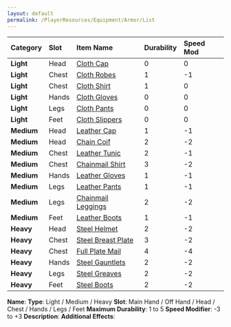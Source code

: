 ```yaml
---
layout: default
permalink: /PlayerResources/Equipment/Armor/List
---
```


| Category   | Slot  | Item Name                                                                 | Durability | Speed Mod |
| :--------- | :---- | :------------------------------------------------------------------------ | :--------- | :-------- |
| **Light**  | Head  | [Cloth Cap](/PlayerResources/Equipment/Armor/ClothCap/)                   | 0          | 0         |
| **Light**  | Chest | [Cloth Robes](/PlayerResources/Equipment/Armor/ClothRobes/)               | 1          | -1        |
| **Light**  | Chest | [Cloth Shirt](/PlayerResources/Equipment/Armor/ClothShirt/)               | 1          | 0         |
| **Light**  | Hands | [Cloth Gloves](/PlayerResources/Equipment/Armor/ClothGloves/)             | 0          | 0         |
| **Light**  | Legs  | [Cloth Pants](/PlayerResources/Equipment/Armor/ClothPants/)               | 0          | 0         |
| **Light**  | Feet  | [Cloth Slippers](/PlayerResources/Equipment/Armor/ClothSlippers/)         | 0          | 0         |
| **Medium** | Head  | [Leather Cap](/PlayerResources/Equipment/Armor/LeatherCap/)               | 1          | -1        |
| **Medium** | Head  | [Chain Coif](/PlayerResources/Equipment/Armor/ChainCoif/)                 | 2          | -2        |
| **Medium** | Chest | [Leather Tunic](/PlayerResources/Equipment/Armor/LeatherTunic/)           | 2          | -1        |
| **Medium** | Chest | [Chainmail Shirt](/PlayerResources/Equipment/Armor/ChainmailShirt/)       | 3          | -2        |
| **Medium** | Hands | [Leather Gloves](/PlayerResources/Equipment/Armor/LeatherGloves/)         | 1          | -1        |
| **Medium** | Legs  | [Leather Pants](/PlayerResources/Equipment/Armor/LeatherPants/)           | 1          | -1        |
| **Medium** | Legs  | [Chainmail Leggings](/PlayerResources/Equipment/Armor/ChainmailLeggings/) | 2          | -2        |
| **Medium** | Feet  | [Leather Boots](/PlayerResources/Equipment/Armor/LeatherBoots/)           | 1          | -1        |
| **Heavy**  | Head  | [Steel Helmet](/PlayerResources/Equipment/Armor/SteelHelmet/)             | 2          | -2        |
| **Heavy**  | Chest | [Steel Breast Plate](/PlayerResources/Equipment/Armor/SteelBreastPlate/)  | 3          | -2        |
| **Heavy**  | Chest | [Full Plate Mail](/PlayerResources/Equipment/Armor/FullPlateMail/)        | 4          | -4        |
| **Heavy**  | Hands | [Steel Gauntlets](/PlayerResources/Equipment/Armor/SteelGauntlets/)       | 2          | -2        |
| **Heavy**  | Legs  | [Steel Greaves](/PlayerResources/Equipment/Armor/SteelGreaves/)           | 2          | -2        |
| **Heavy**  | Feet  | [Steel Boots](/PlayerResources/Equipment/Armor/SteelBoots/)               | 2          | -2        |

**Name**: 
**Type**: Light / Medium / Heavy
**Slot**: Main Hand / Off Hand / Head / Chest / Hands / Legs / Feet
**Maximum Durability**: 1 to 5
**Speed Modifier**: -3 to +3
**Description**:
**Additional Effects**: 